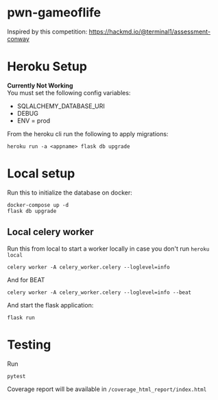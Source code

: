 # pwn-gameoflife
Inspired by this competition: https://hackmd.io/@terminal1/assessment-conway


# Heroku Setup
**Currently Not Working**  
You must set the following config variables:
* SQLALCHEMY_DATABASE_URI
* DEBUG
* ENV = prod

From the heroku cli run the following to apply migrations:
```
heroku run -a <appname> flask db upgrade
```

# Local setup
Run this to initialize the database on docker:
```
docker-compose up -d
flask db upgrade
```


## Local celery worker
Run this from local to start a worker locally in case you don't run `heroku local`
```
celery worker -A celery_worker.celery --loglevel=info
```

And for BEAT
```
celery worker -A celery_worker.celery --loglevel=info --beat
```

And start the flask application:
```
flask run
```

# Testing
Run
```
pytest
```
Coverage report will be available in `/coverage_html_report/index.html`